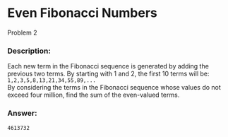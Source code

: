 # Even Fibonacci Numbers
Problem 2
### Description:
Each new term in the Fibonacci sequence is generated by adding the previous two terms. By starting with 1 and 2, the first 10 terms will be:  
``1,2,3,5,8,13,21,34,55,89,...``  
By considering the terms in the Fibonacci sequence whose values do not exceed four million, find the sum of the even-valued terms.

### Answer:
```
4613732
```